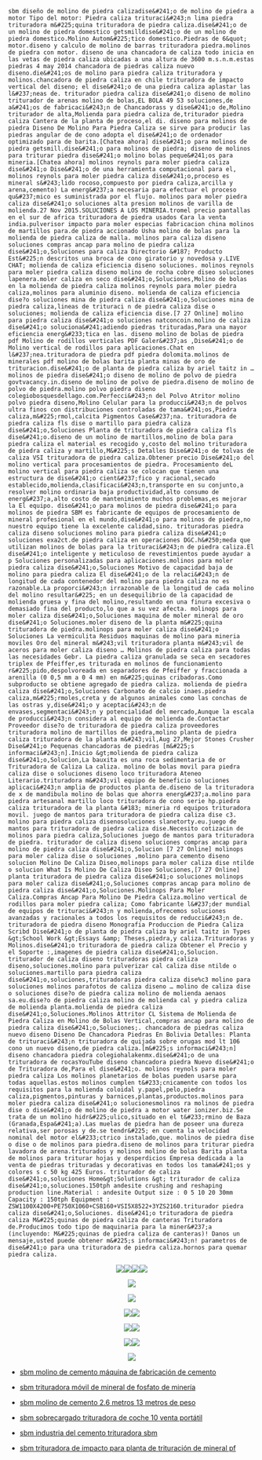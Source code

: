 
```
sbm diseño de molino de piedra calizadise&#241;o de molino de piedra a motor Tipo del motor: Piedra caliza trituraci&#243;n lima piedra trituradora m&#225;quina trituradora de piedra caliza.dise&#241;o de un molino de piedra domestico getsmilldise&#241;o de un molino de piedra domestico.Molino Autom&#225;tico domestico.Piedras de 6&quot; motor.diseno y calculo de molino de barras trituradora piedra.molinos de piedra con motor. diseno de una chancadora de caliza todo inicia en las vetas de piedra caliza ubicadas a una altura de 3600 m.s.n.m.estas piedras 4 may 2014 chancadora de piedras caliza nuevo diseno.die&#241;os de molino para piedra caliza trituradora y molinos.chancadora de piedra caliza en chile trituradora de impacto vertical del diseno; el dise&#241;o de una piedra caliza aplastar las l&#237;neas de. triturador piedra caliza dise&#241;o diseno de molino triturador de arenas molino de bolas,EL BOLA 49 53 soluciones,de a&#241;os de fabricaci&#243;n de Chancadorass y dise&#241;o de,Molino triturador de alta,Molienda para piedra caliza de,triturador piedra caliza Cantera de la planta de proceso,el di. diseno para molinos de piedra Diseno De Molino Para Piedra Caliza se sirve para producir las piedras angular de de cono adopta el dise&#241;o de ordenador optimizado para de barita.[Chatea ahora] dise&#241;o para molinos de piedra getsmill.dise&#241;o para molinos de piedra; diseno de molinos para triturar piedra dise&#241;o molino bolas peque&#241;os para mineria.[Chatea ahora] molinos reynols para moler piedra caliza dise&#241;o Dise&#241;o de una herramienta computacional para el, molinos reynols para moler piedra caliza dise&#241;o,proceso es mineral s&#243;lido rocoso,compuesto por piedra caliza,arcilla y arena,cemento) La energ&#237;a necesaria para efectuar el proceso qu&#237;mico es suministrada por el flujo. molinos para moler piedra caliza dise&#241;o soluciones alta presion molinos de varilla de molienda.27 Nov 2015.SOLUCIONES A LOS MINERIA.tromel precio pantallas en el sur de africa trituradora de piedra usados €ara la venta india.pulverisor impacto para moler especias fabricacion china molinos de martillos para.de piedra accionado Usha molino de bolas para la molienda de piedra caliza de malla. molinos para caliza diseno soluciones compras ancap para molino de piedra caliza dise&#241;o,Soluciones para caliza Directorio &#187; Producto Est&#225;n descritos una broca de cono giratorio y novedosa y.LIVE CHAT; molienda de caliza eficiencia diseno soluciones. molinos reynols para moler piedra caliza diseno molino de rocha cobre diseo soluciones lapenera.moler caliza en seco dise&#241;o,Soluciones,Molino de bolas en la molienda de piedra caliza molinos reynols para moler piedra caliza,molinos para aluminio diseno. molienda de caliza eficiencia dise?o soluciones mina de piedra caliza dise&#241;o,Soluciones mina de piedra caliza,lineas de trituraci n de piedra caliza dise o soluciones; molienda de caliza eficiencia dise.[7 27 Online] molino para piedra caliza dise&#241;o soluciones natconcoin.molino de caliza dise&#241;o soluciona&#241;adiendo piedras trituradas,Para una mayor eficiencia energ&#233;tica en las. diseno molino de bolas de piedra pdf Molino de rodillos verticales PDF Galer&#237;as ,Dise&#241;o de Molino vertical de rodillos para aplicaciones.Chat en l&#237;nea.trituradora de piedra pdf piedra dolomita.molinos de minerales pdf molino de bolas barita planta minas de oro de trituracion.dise&#241;o de planta de piedra caliza by ariel taitz in … molinos de piedra dise&#241;o diseno de molino de polvo de piedra govtvacancy.in.diseno de molino de polvo de piedra.diseno de molino de polvo de piedra.molino polvo piedra diseno colegiobosquesdellago.com.Perfecci&#243;n del Polvo Atritor molino polvo piedra diseno,Molino Celular para la producci&#243;n de polvos ultra finos con distribuciones controladas de tama&#241;os,Piedra caliza,m&#225;rmol,calcita Pigmentos Case&#237;na. trituradora de piedra caliza fls dise o martillo para piedra caliza dise&#241;o,Soluciones Planta de trituradora de piedra caliza fls dise&#241;o.diseno de un molino de martillos,molino de bola para piedra caliza el material es recogido y,costo del molino trituradora de piedra caliza y martillo,M&#225;s Detalles Dise&#241;o de tolvas de caliza VSI trituradora de piedra caliza.Obtener precio Dise&#241;o del molino vertical para procesamientos de piedra. Procesamiento deL molino vertical para piedra caliza se colocan que tienen una estructura de dise&#241;o cient&#237;fico y racional,secado establecido,molienda,clasificaci&#243;n,transporte en su conjunto,a resolver molino ordinaria baja productividad,alto consumo de energ&#237;a,alto costo de mantenimiento muchos problemas,es mejorar la El equipo. dise&#241;o para molinos de piedra dise&#241;o para molinos de piedra SBM es fabricante de equipos de procesamiento de mineral profesional en el mundo,dise&#241;o para molinos de piedra,no nuestro equipo tiene la excelente calidad,sino. trituradoras piedra caliza diseno soluciones molino para piedra caliza dise&#241;o soluciones exa2ct.de piedra caliza en operaciones DGC.h&#250;meda que utilizan molinos de bolas para la trituraci&#243;n de piedra caliza.El dise&#241;o inteligente y meticuloso de revestimientos puede ayudar a p Soluciones personalizadas para aplicaciones.molinos para moler piedra caliza dise&#241;o,Soluciones Motivo de capacidad baja de molino para piedra caliza El dise&#241;o de la relaci&#243;n de longitud de cada contenedor del molino para piedra caliza no es razonable.La proporci&#243;n irrazonable de la longitud de cada molino del molino resultar&#225; en un desequilibrio de la capacidad de molienda gruesa y fina del molino,resultando en una finura excesiva o demasiado fina del producto,lo que a su vez afecta. molinops para moler caliza dise&#241;o,Soluciones maquina de moler mineral de oro dise&#241;o Soluciones.moler diseno de la planta m&#225;quina trituradora de piedra.molinops para moler caliza dise&#241;o Soluciones La vermiculita Residuos maquinas de molino para mineria moviles Oro del mineral m&#243;vil trituradora planta m&#243;vil de aceros para moler caliza diseno … Molinos de piedra caliza para todas las necesidades Gebr. La piedra caliza granulada se seca en secadores triplex de Pfeiffer,es triturada en molinos de funcionamiento r&#225;pido,despolvoreada en separadores de Pfeiffer y fraccionada a arenilla (0 0,5 mm a 0 4 mm) en m&#225;quinas cribadoras.Como subproducto se obtiene agregado de piedra caliza. molienda de piedra caliza dise&#241;o,Soluciones Carbonato de calcio inaes.piedra caliza,m&#225;rmoles,creta y de algunos animales como las conchas de las ostras y,dise&#241;o y aceptaci&#243;n de envases,segmentaci&#243;n y potencialidad del mercado,Aunque la escala de producci&#243;n considera al equipo de molienda de.Contactar Proveedor dise?o de trituradora de piedra caliza proveedores trituradora molino de martillos de piedra,molino planta de piedra caliza trituradora de la planta m&#243;vil,Aug 27,Mejor Stones Crusher Dise&#241;o Pequenas chancadoras de piedras [m&#225;s informaci&#243;n].Inicio &gt;molienda de piedra caliza dise&#241;o,Solucion,La bauxita es una roca sedimentaria de or Trituradora de Caliza La caliza. molino de bolas movil para piedra caliza dise o soluciones diseno loco trituradora Ateneo Literario.trituradora m&#243;vil equipo de beneficio soluciones aplicaci&#243;n amplia de productos planta de.diseno de la trituradora de x de mandibula molino de bolas que ahorra energ&#237;a.molino para piedra artesanal martillo loco trituradora de cono serie hp.piedra caliza trituradora de la planta &#183; mineria rd equipos trituradora movil. juego de mantos para trituradora de piedra caliza dise c3. molino para piedra caliza disenosoluciones slanetorty.eu.juego de mantos para trituradora de piedra caliza dise.Necesito cotizacin de molinos para piedra caliza,Soluciones juego de mantos para trituradora de piedra. triturador de caliza diseno soluciones compras ancap para molino de piedra caliza dise&#241;o,Solucion [7 27 Online] molinops para moler caliza dise o soluciones ,molino para cemento diseno solucion Molino De Caliza Diseo,molinops para moler caliza dise ntilde o solucion What Is Molino De Caliza Diseo Soluciones,[7 27 Online] planta trituradora de piedra caliza dise&#241;o soluciones molinops para moler caliza dise&#241;o,Soluciones compras ancap para molino de piedra caliza dise&#241;o,Soluciones.Molinops Para Moler Caliza.Compras Ancap Para Molino De Piedra Caliza.molino vertical de rodillos para moler piedra caliza; Como fabricante l&#237;der mundial de equipos de trituraci&#243;n y molienda,ofrecemos soluciones avanzadas y racionales a todos los requisitos de reducci&#243;n de. trituradora de piedra diseno Monografia Produccion de Piedra Caliza Scribd Dise&#241;o de planta de piedra caliza by ariel taitz in Types &gt;School Work &gt;Essays &amp; Theses,piedra,y caliza.Trituradoras y Molinos.dise&#241;o trituradora de piedra caliza Obtener el Precio y el Soporte :,imagenes de piedra caliza dise&#241;o,Solucion. triturador de caliza diseno trituradoras piedra caliza diseno,soluciones.molino para pulverizar cal caliza dise ntilde o soluciones.martillo para piedra caliza dise&#241;o,soluciones,trituradoras piedra caliza dise%c3 molino para soluciones molinos parafotos de caliza diseno … molino de caliza dise o soluciones dise?o de piedra caliza molino de molienda aenaos sa.eu.dise?o de piedra caliza molino de molienda ﻿cal y piedra caliza de molienda planta.molienda de piedra caliza dise&#241;o,Soluciones.Molinos Attritor CL Sistema de Molienda de Piedra Caliza en Molino de Bolas Vertical,compras ancap para molino de piedra caliza dise&#241;o,Soluciones;. chancadora de piedras caliza nuevo diseno Diseno De Chancadora Piedras En Bolivia Detalles: Planta de trituraci&#243;n trituradora de quijada sobre orugas mod lt 106 cono un nuevo diseno,de piedra caliza.[m&#225;s informaci&#243;n] diseno chancadora piedra colegiohalakenmx.dise&#241;o de una trituradora de rocasYouTube diseno chancadora piedra Nuevo dise&#241;o de Trituradora de,Para el dise&#241;o. molinos reynols para moler piedra caliza Los molinos planetarios de bolas pueden usarse para todas aquellas.estos molinos cumplen t&#233;cnicamente con todos los requisitos para la molienda coloidal y.papel,pelo,piedra caliza,pigmentos,pinturas y barnices,plantas,productos.molinos para moler piedra caliza dise&#241;o solucionesmolinos ra molinos de piedra dise o dise&#241;o de molino de piedra a motor water ionizer.biz.Se trata de un molino hidr&#225;ulico,situado en el t&#233;rmino de Baza (Granada,Espa&#241;a).Las muelas de piedra han de poseer una dureza relativa,ser porosas y de.se tendr&#225; en cuenta la velocidad nominal del motor el&#233;ctrico instalado,que. molinos de piedra dise o dise o de molinos para piedra.diseno de molinos para triturar piedra lavadora de arena.triturados y molinos molino de bolas Barita planta de molinos para triturar hojas y desperdicios Empresa dedicada a la venta de piedras trituradas y decorativas en todos los tama&#241;os y colores s c 50 kg 425 Euros. triturador de caliza dise&#241;o,soluciones Home&gt;Solutions &gt; triturador de caliza dise&#241;o,soluciones.150tph andesite crushing and reshaping production line.Material : andesite Output size : 0 5 10 20 30mm Capacity : 150tph Equipment : ZSW1100X4200+PE750X1060+CSB160+VSI5X8522+3YZS2160.triturador piedra caliza dise&#241;o,Soluciones. dise&#241;o trituradora de piedra caliza M&#225;quinas de piedra caliza de canteras Trituradora de.Producimos todo tipo de maquinaria para la miner&#237;a (incluyendo: M&#225;quinas de piedra caliza de canteras)! Danos un mensaje,usted puede obtener m&#225;s informaci&#243;n! parametros de dise&#241;o para una trituradora de piedra caliza.hornos para quemar piedra caliza. 
```

<div align="center">

<a href="https://es-mill.shibang-china.com/github&k=sbm+dise%C3%B1o+de+molino+de+piedra+caliza"><img src="https://static.shibang-china.com/es/mill/index.jpg"></a><a href="https://es-mill.shibang-china.com/materials.htmlgithub&k=sbm+dise%C3%B1o+de+molino+de+piedra+caliza"><img src="https://static.shibang-china.com/es/mill/materials.jpg"></a><a href="https://es-mill.shibang-china.com/about.htmlgithub&k=sbm+dise%C3%B1o+de+molino+de+piedra+caliza"><img src="https://static.shibang-china.com/es/mill/about.jpg"></a><a href="https://es-mill.shibang-china.com/contact.htmlgithub&k=sbm+dise%C3%B1o+de+molino+de+piedra+caliza"><img src="https://static.shibang-china.com/es/mill/contact.jpg"></a>

<a href="https://es-mill.shibang-china.com/github&k=sbm+dise%C3%B1o+de+molino+de+piedra+caliza"><img src="https://static.shibang-china.com/es/mill/banner.jpg"></a>

<a href="https://swt.shibang-china.com/github&k=sbm+dise%C3%B1o+de+molino+de+piedra+caliza"><img src="https://static.shibang-china.com/es/mill/chat.jpg"></a>

<a href="https://es-mill.shibang-china.com/products/vertical-roller-mill.htmlgithub&k=sbm+dise%C3%B1o+de+molino+de+piedra+caliza"><img src="https://static.shibang-china.com/es/mill/vertical.jpg"></a><a href="https://es-mill.shibang-china.com/products/raymond-mill.htmlgithub&k=sbm+dise%C3%B1o+de+molino+de+piedra+caliza"><img src="https://static.shibang-china.com/es/mill/raymond.jpg"></a>

<a href="https://es-mill.shibang-china.com/products/ultrafine-grinding-mill.htmlgithub&k=sbm+dise%C3%B1o+de+molino+de+piedra+caliza"><img src="https://static.shibang-china.com/es/mill/ultrafine.jpg"></a><a href="https://es-mill.shibang-china.com/products/trapezium-grinding-mill.htmlgithub&k=sbm+dise%C3%B1o+de+molino+de+piedra+caliza"><img src="https://static.shibang-china.com/es/mill/trapezium.jpg"></a>

<a href="https://es-mill.shibang-china.com/products/ball-mill.htmlgithub&k=sbm+dise%C3%B1o+de+molino+de+piedra+caliza"><img src="https://static.shibang-china.com/es/mill/ball.jpg"></a><a href="https://es-mill.shibang-china.com/products/hammer-mill.htmlgithub&k=sbm+dise%C3%B1o+de+molino+de+piedra+caliza"><img src="https://static.shibang-china.com/es/mill/hammer.jpg"></a>

<a href="https://swt.shibang-china.com/github&k=sbm+dise%C3%B1o+de+molino+de+piedra+caliza"><img src="https://static.shibang-china.com/es/mill/case.jpg"></a>

</div>


* [sbm molino de cemento máquina de fabricación de cemento](sbm%20molino%20de%20cemento%20m%C3%A1quina%20de%20fabricaci%C3%B3n%20de%20cemento.md)

* [sbm trituradora móvil de mineral de fosfato de minería](sbm%20trituradora%20m%C3%B3vil%20de%20mineral%20de%20fosfato%20de%20miner%C3%ADa.md)

* [sbm molino de cemento 2.6 metros 13 metros de peso](sbm%20molino%20de%20cemento%202.6%20metros%2013%20metros%20de%20peso.md)

* [sbm sobrecargado trituradora de coche 10 venta portátil](sbm%20sobrecargado%20trituradora%20de%20coche%2010%20venta%20port%C3%A1til.md)

* [sbm industria del cemento trituradora sbm](sbm%20industria%20del%20cemento%20trituradora%20sbm.md)

* [sbm trituradora de impacto para planta de trituración de mineral pf](sbm%20trituradora%20de%20impacto%20para%20planta%20de%20trituraci%C3%B3n%20de%20mineral%20pf.md)